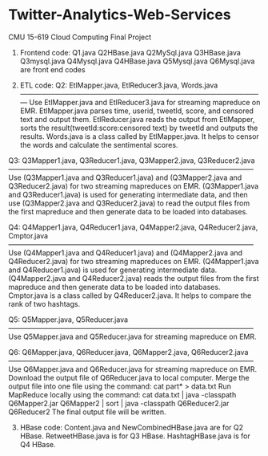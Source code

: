 # Twitter-Analytics-Web-Services
CMU 15-619 Cloud Computing Final Project

1. Frontend code:
   Q1.java 
   Q2HBase.java 
   Q2MySql.java 
   Q3HBase.java
   Q3mysql.java
   Q4Mysql.java
   Q4HBase.java
   Q5Mysql.java
   Q6Mysql.java
are front end codes

2. ETL code:
Q2: EtlMapper.java, EtlReducer3.java, Words.java
———————————————————————————————————
Use EtlMapper.java and EtlReducer3.java for streaming mapreduce on EMR. 
EtlMapper.java parses time, userid, tweetId, score, and censored text and output them. 
EtlReducer.java reads the output from EtlMapper, sorts the result(tweetId:score:censored text) by tweetId and outputs the results. 
Words.java is a class called by EtlMapper.java. It helps to censor the words and calculate the sentimental scores.

Q3: Q3Mapper1.java, Q3Reducer1.java, Q3Mapper2.java, Q3Reducer2.java
———————————————————————————————————
Use (Q3Mapper1.java and Q3Reducer1.java) and (Q3Mapper2.java and Q3Reducer2.java) for two streaming mapreduces on EMR. (Q3Mapper1.java and Q3Reducer1.java) is used for generating intermediate data, and then use (Q3Mapper2.java and Q3Reducer2.java) to read the output files from the first mapreduce and then generate data to be loaded into databases. 

Q4: Q4Mapper1.java, Q4Reducer1.java, Q4Mapper2.java, Q4Reducer2.java, Cmptor.java
———————————————————————————————————
Use (Q4Mapper1.java and Q4Reducer1.java) and (Q4Mapper2.java and Q4Reducer2.java) for two streaming mapreduces on EMR. (Q4Mapper1.java and Q4Reducer1.java) is used for generating intermediate data. (Q4Mapper2.java and Q4Reducer2.java) reads the output files from the first mapreduce and then generate data to be loaded into databases.
Cmptor.java is a class called by Q4Reducer2.java. It helps to compare the rank of two hashtags.

Q5: Q5Mapper.java, Q5Reducer.java
———————————————————————————————————
Use Q5Mapper.java and Q5Reducer.java for streaming mapreduce on EMR. 

Q6: Q6Mapper.java, Q6Reducer.java, Q6Mapper2.java, Q6Reducer2.java
———————————————————————————————————
Use Q6Mapper.java and Q6Reducer.java for streaming mapreduce on EMR. 
Download the output file of Q6Reducer.java to local computer. 
Merge the output file into one file using the command: cat part* > data.txt
Run MapReduce locally using the command: 
cat data.txt | java -classpath Q6Mapper2.jar Q6Mapper2 | sort | java -classpath Q6Reducer2.jar Q6Reducer2
The final output file will be written. 

3. HBase code:
Content.java and NewCombinedHBase.java are for Q2 HBase.
RetweetHBase.java is for Q3 HBase.
HashtagHBase.java is for Q4 HBase.


